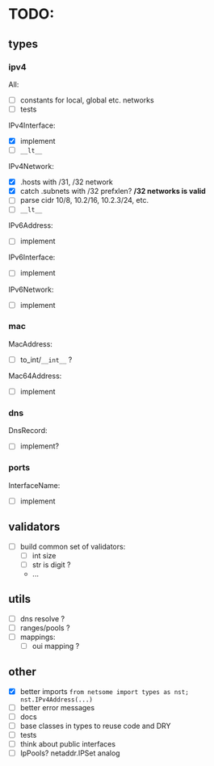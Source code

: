 # TODO:

## types

### ipv4

All:

- [ ] constants for local, global etc. networks
- [ ] tests

IPv4Interface:

- [x] implement
- [ ] `__lt__`

IPv4Network:

- [x] .hosts with /31, /32 network
- [x] catch .subnets with /32 prefxlen? **/32 networks is valid**
- [ ] parse cidr 10/8, 10.2/16, 10.2.3/24, etc.
- [ ] `__lt__`

IPv6Address:

- [ ] implement

IPv6Interface:

- [ ] implement

IPv6Network:

- [ ] implement

### mac

MacAddress:

- [ ] to_int/`__int__` ?

Mac64Address:

- [ ] implement

### dns

DnsRecord:

- [ ] implement?

### ports

InterfaceName:

- [ ] implement

## validators

- [ ] build common set of validators:
  - [ ] int size
  - [ ] str is digit ?
  - ...

## utils

- [ ] dns resolve ?
- [ ] ranges/pools ?
- [ ] mappings:
  - [ ] oui mapping ?

## other

- [x] better imports `from netsome import types as nst; nst.IPv4Address(...)`
- [ ] better error messages
- [ ] docs
- [ ] base classes in types to reuse code and DRY
- [ ] tests
- [ ] think about public interfaces
- [ ] IpPools? netaddr.IPSet analog
